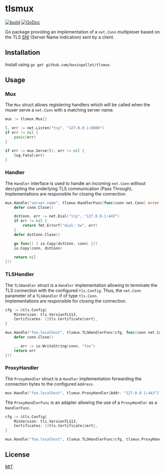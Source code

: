 # tlsmux

[![build](https://github.com/kevinpollet/tlsmux/actions/workflows/main.yml/badge.svg)](https://github.com/kevinpollet/tlsmux/actions)
[![GoDoc](https://godoc.org/github.com/kevinpollet/tlsmux?status.svg)](https://pkg.go.dev/github.com/kevinpollet/tlsmux)

Go package providing an implementation of a `net.Conn` multiplexer based on the TLS [SNI](https://www.cloudflare.com/learning/ssl/what-is-sni/) (Server Name Indication) sent by a client.

## Installation

Install using `go get github.com/kevinpollet/tlsmux`.

## Usage

### Mux

The `Mux` struct allows registering handlers which will be called when the muxer serve a `net.Conn` with a 
matching server name.

```go
mux := tlsmux.Mux{}

l, err := net.Listen("tcp", "127.0.0.1:8080")
if err != nil {
    panic(err)
}

if err := mux.Serve(l); err != nil {
    log.Fatal(err)
}
```

### Handler

The `Handler` interface is used to handle an incoming `net.Conn` without decrypting the underlying TLS communication (Pass Through).
Implementations are responsible for closing the connection.

```go
mux.Handle("server.name", tlsmux.HandlerFunc(func(conn net.Conn) error {
    defer conn.Close()

    dstConn, err := net.Dial("tcp", "127.0.0.1:443")
    if err != nil {
        return fmt.Errorf("dial: %w", err)
    }
    defer dstConn.Close()

    go func() { io.Copy(dstConn, conn) }()
    io.Copy(conn, dstConn)

    return nil
}))
```

### TLSHandler

The `TLSHandler` struct is a `Handler` implementation allowing to terminate the TLS connection with the configured `tls.Config`.
Thus, the `net.Conn` parameter of a `TLSHandler` if of type `tls.Conn`.  
Implementations are responsible for closing the connection.

```go
cfg := &tls.Config{
    MinVersion: tls.VersionTLS13,
    Certificates: []tls.Certificate{cert},
}

mux.Handle("foo.localhost", tlsmux.TLSHandlerFunc(cfg, func(conn net.Conn) error {
    defer conn.Close()

    _, err := io.WriteString(conn, "foo")
    return err
}))
```

### ProxyHandler

The `ProxyHandler` struct is a `Handler` implementation forwarding the connection bytes to the configured `Address`.

```go
mux.Handle("foo.localhost", tlsmux.ProxyHandler{Addr: "127.0.0.1:443"})
```

The `ProxyHandlerFunc` is an adapter allowing the use of a `ProxyHandler` as a `HandlerFunc`.

```go
cfg := &tls.Config{
    MinVersion: tls.VersionTLS13,
    Certificates: []tls.Certificate{cert},
}

mux.Handle("foo.localhost", tlsmux.TLSHandlerFunc(cfg, tlsmux.ProxyHandlerFunc("127.0.0.1:80"))
```

## License

[MIT](./LICENSE.md)
